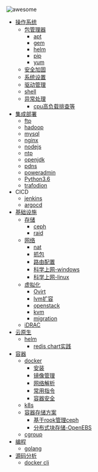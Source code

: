 ![awesome](https://img.shields.io/badge/wl-awesome-yellow "LICENSE") 
- [操作系统]()
    - [包管理器]()
        - [apt](/os/package/README.md#apt)
        - [gem](/os/package/README.md#gem)
        - [helm](/os/package/README.md#helm)
        - [pip](/os/package/README.md#pip)
        - [yum](/os/package/README.md#yum)
  - [安全加固](/os/security/README.md)
  - [系统设置](/os/settings/README.md)
  - [驱动管理](/os/driver/README.md)
  - [shell](/os/shell/README.md)
  - [异常处理]()
      - [cpu高负载排查等](/os/issue/cpu-high.md)
- [集成部署]()
  - [ftp](/deploy/README.md#deploy)
  - [hadoop](/deploy/README.md#hadoop)
  - [mysql](/deploy/mysql.md)
  - [nginx](/deploy/nginx.md)
  - [nodejs](/deploy/nodejs.md)
  - [ntp](/deploy/README.md#ntp)
  - [openjdk](/deploy/README.md#openjdk)
  - [pdns](/deploy/README.md#pdns)
  - [poweradmin](/deploy/README.md#poweradmin)
  - [Python3.6](/deploy/README.md#python36)
  - [trafodion](/deploy/README.md#trafodion)
- CICD
  - [jenkins](/cicd/jenkins.md)
  - [argocd](/cicd/argo.md)
- [基础设施](#%E5%9F%BA%E7%A1%80%E8%AE%BE%E6%96%BD)
  - [存储](#%E5%AD%98%E5%82%A8)
    - [ceph](/infrastructure/storage/ceph.md)
    - [raid](/infrastructure/storage/raid.md)
  - [网络]()
      - [nat](/infrastructure/network/nat.md)
      - [抓包](/infrastructure/network/wireshark.md)
      - [路由配置](/infrastructure/network/route.md)
      - [科学上网-windows](/infrastructure/network/proxy/windows)  
      - [科学上网-linux](/infrastructure/network/proxy/linux)
  - [虚拟化]()
    - [Ovirt](/infrastructure/virtaul/Ovirt.md)
    - [lvm扩容](/infrastructure/virtaul/vsphere.md)
    - [openstack](/infrastructure/virtaul/openstack.md)
    - [kvm](/infrastructure/virtaul/kvm.md)
    - [migration](/infrastructure/virtaul/migration.md)
  - [iDRAC](/infrastructure/virtaul/iDRAC.md)
- [云原生](https://github.com/CloudNativePartner/document)
    - [helm]()
        - [redis chart实践](https://github.com/CloudNativePartner/document)
- [容器](#%E5%AE%B9%E5%99%A8)
  - [docker]()
    - [安装](/container/docker/install.md)
    - [镜像管理](/container/docker/image.md)
    - [网络解析](/container/docker/network.md)
    - [常用指令](/container/docker/cmd.md)
    - [容器安全](/container/docker/security.md)
  - [k8s](#k8s)
  - [容器存储方案]()
    - [基于rook管理ceph](/container/k8s/storage/rook.md)
    - [分布式块存储-OpenEBS](/container/k8s/storage/OpenEBS.md)
  - [cgroup](/container/cgroup.md)
- [编程]()
  - [golang](/program/golang.md)
- [源码分析]()
  - [docker cli](/code/docker/cli.md)

